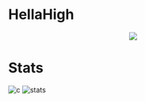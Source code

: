 # HellaHigh
<p align="center">
  <a href="https://github.com/aimvelocity">
    <img src="https://discord.c99.nl/widget/theme-4/812224155608547348.png"/>
     </a>

# Stats
![c](https://github-readme-stats.vercel.app/api/top-langs/?username=aimvelocity&layout=compact&theme=dark) 
![stats](https://github-readme-stats.vercel.app/api?username=aimvelocity&show_icons=true&theme=dark)
